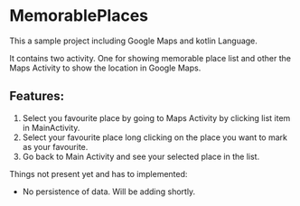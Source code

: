 # MemorablePlaces
This a sample project including Google Maps and kotlin Language.

It contains two activity. One for showing memorable place list and other the
Maps Activity to show the location in Google Maps.

## Features:
1. Select you favourite place by going to Maps Activity by clicking list item 
in MainActivity. 
2. Select your favourite place long clicking on the place you want to mark as
your favourite.
3. Go back to Main Activity and see your selected place in the list.

Things not present yet and has to implemented:
* No persistence of data. Will be adding shortly.
